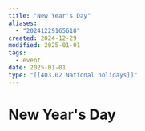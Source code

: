 ```yaml
---
title: "New Year's Day"
aliases:
  - "20241229165618"
created: 2024-12-29
modified: 2025-01-01
tags:
  - event
date: 2025-01-01
type: "[[403.02 National holidays]]"
---
```

# New Year's Day
